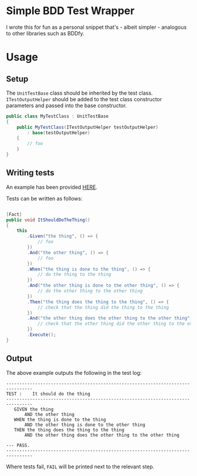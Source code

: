 # Simple BDD Test Wrapper

I wrote this for fun as a personal snippet that's - albeit simpler - analogous to other libraries such as BDDfy.

# Usage

## Setup
The `UnitTestBase` class should be inherited by the test class. `ITestOutputHelper` should be added to the test class constructor parameters and passed into the base constructor.

```cs
public class MyTestClass : UnitTestBase
{
    public MyTestClass(ITestOutputHelper testOutputHelper)
        : base(testOutputHelper)
    {
        // foo
    }
}
```

## Writing tests

An example has been provided [HERE](./Example/UnitTest1.cs).

Tests can be written as follows:

```cs

[Fact]
public void ItShouldDoTheThing()
{
    this
        .Given("the thing", () => {
            // foo
        })
        .And("the other thing", () => {
            // foo
        })
        .When("the thing is done to the thing", () => {
            // do the thing to the thing
        })
        .And("the other thing is done to the other thing", () => {
            // do the other thing to the other thing
        })
        .Then("the thing does the thing to the thing", () => {
            // check that the thing did the thing to the thing
        })
        .And("the other thing does the other thing to the other thing", () => {
            // check that the other thing did the other thing to the other thing
        })
        .Execute();
}
```

## Output

The above example outputs the following in the test log:

```
--------------------------------------------------------------------------------
TEST :    It should do the thing
--------------------------------------------------------------------------------
   GIVEN the thing
       AND the other thing
   WHEN the thing is done to the thing
       AND the other thing is done to the other thing
   THEN the thing does the thing to the thing
       AND the other thing does the other thing to the other thing
 
--- PASS.
--------------------------------------------------------------------------------
```

Where tests fail, `FAIL` will be printed next to the relevant step.


